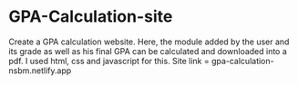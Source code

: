 # GPA-Calculation-site
Create a GPA calculation website. Here, the module added by the user  and its grade as well as his final GPA can be calculated and downloaded into a pdf. I used html, css and javascript for this.
Site link = gpa-calculation-nsbm.netlify.app
